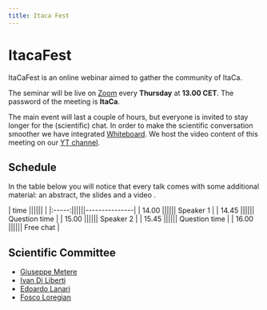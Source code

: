 ```yaml
---
title: Itaca Fest
---
```


# ItacaFest

ItaCaFest is an online webinar aimed to gather the community of ItaCa. 

The seminar will be live on [Zoom]() every __Thursday__ at __13.00 CET__. The password of the meeting is __ItaCa__. 

The main event will last a couple of hours, but everyone is invited to stay longer for the (scientific) chat. In order to make the scientific conversation smoother we have integrated [Whiteboard](https://www.whiteboard.team). We host the video content of this meeting on our [YT channel]().

## Schedule

In the table below you will notice that every talk comes with some additional material: an abstract, the slides and a video . 

| time  ||||||               |
|:-----:||||||---------------|
| 14.00 |||||| Speaker 1     |
| 14.45 |||||| Question time |
| 15.00 |||||| Speaker 2     |
| 15.45 |||||| Question time |
| 16.00 |||||| Free chat     |


## Scientific Committee

- [Giuseppe Metere](http://math.unipa.it/metere/)
- [Ivan Di Liberti](https://diliberti.github.io)
- [Edoardo Lanari](https://sites.google.com/view/edoardo-lanari/)
- [Fosco Loregian](http://tetrapharmakon.github.io)